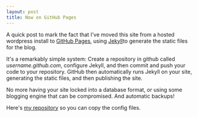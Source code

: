 ```yaml
---
layout: post
title: Now on GitHub Pages
---
```


A quick post to mark the fact that I've moved this site from a hosted wordpress install to 
[GitHub Pages](http://pages.github.com), using [Jekyll](https://github.com/mojombo/jekyll)to 
generate the static files for the blog.

It's a remarkably simple system: Create a repository in github called _username.github.com_, 
configure Jekyll, and then commit and push your code to your repository. GitHub then
automatically runs Jekyll on your site, generating the static files, and then publishing the site. 

No more having your site locked into a database format, or using some blogging engine 
that can be compromised. And automatic backups!

Here's [my repository](https://github.com/jordanbrock/jordanbrock.github.com) so you 
can copy the config files.
